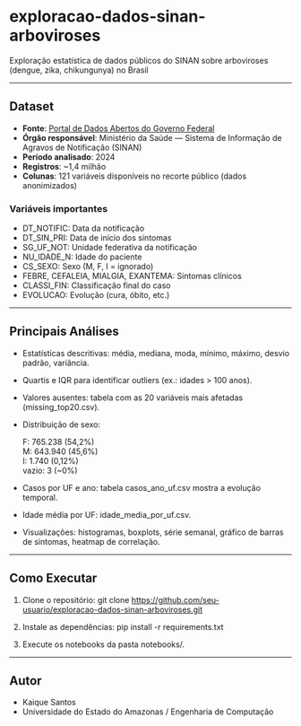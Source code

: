 # exploracao-dados-sinan-arboviroses
Exploração estatística de dados públicos do SINAN sobre arboviroses (dengue, zika, chikungunya) no Brasil

---

## Dataset
- **Fonte**: [Portal de Dados Abertos do Governo Federal](https://dados.gov.br/dados/conjuntos-dados/arboviroses-dengue)  
- **Órgão responsável**: Ministério da Saúde — Sistema de Informação de Agravos de Notificação (SINAN)  
- **Período analisado**: 2024  
- **Registros**: ~1,4 milhão  
- **Colunas**: 121 variáveis disponíveis no recorte público (dados anonimizados)  

### Variáveis importantes
- DT_NOTIFIC: Data da notificação  
- DT_SIN_PRI: Data de início dos sintomas  
- SG_UF_NOT: Unidade federativa da notificação  
- NU_IDADE_N: Idade do paciente  
- CS_SEXO: Sexo (M, F, I = ignorado)  
- FEBRE, CEFALEIA, MIALGIA, EXANTEMA: Sintomas clínicos  
- CLASSI_FIN: Classificação final do caso  
- EVOLUCAO: Evolução (cura, óbito, etc.)  

---

## Principais Análises
- Estatísticas descritivas: média, mediana, moda, mínimo, máximo, desvio padrão, variância.  
- Quartis e IQR para identificar outliers (ex.: idades > 100 anos).  
- Valores ausentes: tabela com as 20 variáveis mais afetadas (missing_top20.csv).  
- Distribuição de sexo:  

  F: 765.238 (54,2%)  
  M: 643.940 (45,6%)  
  I: 1.740   (0,12%)  
  vazio: 3 (~0%)  

- Casos por UF e ano: tabela casos_ano_uf.csv mostra a evolução temporal.  
- Idade média por UF: idade_media_por_uf.csv.  
- Visualizações: histogramas, boxplots, série semanal, gráfico de barras de sintomas, heatmap de correlação.  

---

## Como Executar
1. Clone o repositório:
   git clone https://github.com/seu-usuario/exploracao-dados-sinan-arboviroses.git

2. Instale as dependências:
   pip install -r requirements.txt

3. Execute os notebooks da pasta notebooks/.

---

## Autor
- Kaique Santos  
- Universidade do Estado do Amazonas / Engenharia de Computação  
